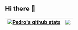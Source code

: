 ## Hi there 👋

<!--
**pedroSoaresll/pedroSoaresll** is a ✨ _special_ ✨ repository because its `README.md` (this file) appears on your GitHub profile.

Here are some ideas to get you started:

- 🔭 I’m currently working on ...
- 🌱 I’m currently learning ...
- 👯 I’m looking to collaborate on ...
- 🤔 I’m looking for help with ...
- 💬 Ask me about ...
- 📫 How to reach me: ...
- 😄 Pronouns: ...
- ⚡ Fun fact: ...
-->


| <a href="https://github.com/pedroSoaresll/github-readme-stats"><img align="center" src="https://github-readme-stats-ten-nu-13.vercel.app/api?username=pedroSoaresll&show_icons=true&include_all_commits=true&theme=buefy&hide_border=true" alt="Pedro's github stats" /></a> | <a href="https://github.com/pedroSoaresll/github-readme-stats"><img align="center" src="https://github-readme-stats-ten-nu-13.vercel.app/api/top-langs/?username=pedroSoaresll&layout=compact&theme=buefy&hide_border=true" /></a> |
| ------------- | ------------- |
